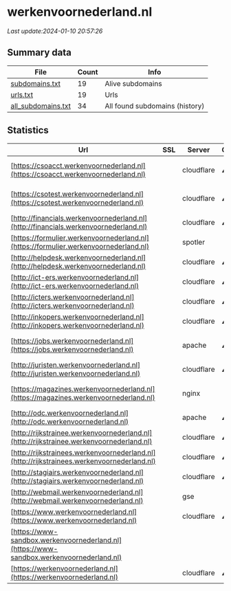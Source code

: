 # werkenvoornederland.nl
*Last update:2024-01-10 20:57:26*
## Summary data
| File       | Count | Info |
|------------|-------|------|
|[subdomains.txt](/data/werkenvoornederland/subdomains.txt)|19|Alive subdomains|
|[urls.txt](/data/werkenvoornederland/urls.txt)|19|Urls|
|[all_subdomains.txt](/data/werkenvoornederland/all_subdomains.txt)|34|All found subdomains (history)|
## Statistics
| Url | SSL | Server | Cookie | HSTS | CSP | XFO | XXP | RP | Tech |
|------------|-------|------|------|------|------|------|------|------|------|
|[https://csoacct.werkenvoornederland.nl](https://csoacct.werkenvoornederland.nl)| |cloudflare|:warning: |:white_check_mark: | | | |:white_check_mark: |Basic Cloudflare HST...|
|[https://csotest.werkenvoornederland.nl](https://csotest.werkenvoornederland.nl)| |cloudflare|:warning: |:white_check_mark: | | | |:white_check_mark: |Basic Cloudflare HST...|
|[http://financials.werkenvoornederland.nl](http://financials.werkenvoornederland.nl)| |cloudflare|:warning: |:white_check_mark: | |:white_check_mark: |:white_check_mark: |:white_check_mark: ||
|[https://formulier.werkenvoornederland.nl](https://formulier.werkenvoornederland.nl)| |spotler| |:white_check_mark: | | | |:white_check_mark: |HSTS|
|[http://helpdesk.werkenvoornederland.nl](http://helpdesk.werkenvoornederland.nl)| |cloudflare|:warning: |:white_check_mark: | |:white_check_mark: |:white_check_mark: |:white_check_mark: ||
|[http://ict-ers.werkenvoornederland.nl](http://ict-ers.werkenvoornederland.nl)| |cloudflare|:warning: |:white_check_mark: | |:white_check_mark: |:white_check_mark: |:white_check_mark: ||
|[http://icters.werkenvoornederland.nl](http://icters.werkenvoornederland.nl)| |cloudflare|:warning: |:white_check_mark: | |:white_check_mark: |:white_check_mark: |:white_check_mark: ||
|[http://inkopers.werkenvoornederland.nl](http://inkopers.werkenvoornederland.nl)| |cloudflare|:warning: |:white_check_mark: | |:white_check_mark: |:white_check_mark: |:white_check_mark: ||
|[https://jobs.werkenvoornederland.nl](https://jobs.werkenvoornederland.nl)| |apache|:warning: |:white_check_mark: | |:white_check_mark: |:white_check_mark: |:white_check_mark: |Apache HTTP Server B...|
|[http://juristen.werkenvoornederland.nl](http://juristen.werkenvoornederland.nl)| |cloudflare|:warning: |:white_check_mark: | |:white_check_mark: |:white_check_mark: |:white_check_mark: ||
|[https://magazines.werkenvoornederland.nl](https://magazines.werkenvoornederland.nl)| |nginx| |:white_check_mark: |:warning: |:white_check_mark: |:white_check_mark: |:white_check_mark: |Bloomreach HSTS Ngin...|
|[http://odc.werkenvoornederland.nl](http://odc.werkenvoornederland.nl)| |apache|:warning: |:white_check_mark: | |:white_check_mark: | |:white_check_mark: ||
|[http://rijkstrainee.werkenvoornederland.nl](http://rijkstrainee.werkenvoornederland.nl)| |cloudflare|:warning: |:white_check_mark: | |:white_check_mark: |:white_check_mark: |:white_check_mark: ||
|[http://rijkstrainees.werkenvoornederland.nl](http://rijkstrainees.werkenvoornederland.nl)| |cloudflare|:warning: |:white_check_mark: | |:white_check_mark: |:white_check_mark: |:white_check_mark: ||
|[http://stagiairs.werkenvoornederland.nl](http://stagiairs.werkenvoornederland.nl)| |cloudflare|:warning: |:white_check_mark: | |:white_check_mark: |:white_check_mark: |:white_check_mark: ||
|[http://webmail.werkenvoornederland.nl](http://webmail.werkenvoornederland.nl)| |gse| | |:warning: |:white_check_mark: |:white_check_mark: |:white_check_mark: ||
|[https://www.werkenvoornederland.nl](https://www.werkenvoornederland.nl)| |cloudflare|:warning: |:white_check_mark: | |:white_check_mark: |:white_check_mark: |:white_check_mark: |Bloomreach Cloudflar...|
|[https://www-sandbox.werkenvoornederland.nl](https://www-sandbox.werkenvoornederland.nl)| | | | | | | |:white_check_mark: |Apache HTTP Server B...|
|[https://werkenvoornederland.nl](https://werkenvoornederland.nl)| |cloudflare|:warning: |:white_check_mark: | |:white_check_mark: |:white_check_mark: |:white_check_mark: |Cloudflare HSTS|